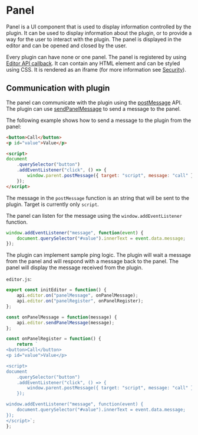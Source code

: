# Panel

Panel is a UI component that is used to display information controlled by the plugin.
It can be used to display information about the plugin, or to provide a way for the user to interact with the plugin. 
The panel is displayed in the editor and can be opened and closed by the user.

Every plugin can have none or one panel.
The panel is registered by using [Editor API callback](api.md#panelRegister).
It can contain any HTML element and can be styled using CSS.
It is rendered as an iframe (for more information see [Security](../security.md)).

## Communication with plugin

The panel can communicate with the plugin using the [postMessage](https://developer.mozilla.org/en-US/docs/Web/API/Window/postMessage) API.
The plugin can use [sendPanelMessage](api.md#sendpanelmessage) to send a message to the panel.

The following example shows how to send a message to the plugin from the panel:

```html
<button>Call</button>
<p id="value">Value</p>

<script>
document
    .querySelector("button")
    .addEventListener("click", () => {
        window.parent.postMessage({ target: "script", message: "call" }, "*");
    });
</script>
```

The message in the `postMessage` function is an string that will be sent to the plugin.
Target is currently only `script`.

The panel can listen for the message using the `window.addEventListener` function.

```javascript
window.addEventListener("message", function(event) {
    document.querySelector("#value").innerText = event.data.message;
});
```

The plugin can implement sample ping logic. The plugin will wait a message from the panel and will respond with a message back to the panel.
The panel will display the message received from the plugin.

`editor.js`:
```javascript
export const initEditor = function() {
    api.editor.on("panelMessage", onPanelMessage);
    api.editor.on("panelRegister", onPanelRegister);
};

const onPanelMessage = function(message) {
    api.editor.sendPanelMessage(message);
};

const onPanelRegister = function() {
    return `
<button>Call</button>
<p id="value">Value</p>

<script>
document
    .querySelector("button")
    .addEventListener("click", () => {
        window.parent.postMessage({ target: "script", message: "call" }, "*");
    });

window.addEventListener("message", function(event) {
    document.querySelector("#value").innerText = event.data.message;
});
</script>`;
};
```